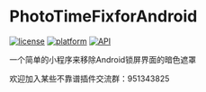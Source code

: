 # PhotoTimeFixforAndroid

[![license](https://img.shields.io/badge/license-MIT-blue.svg)](https://github.com/hefuyicoder/ListenerMusicPlayer#license)
[![platform](https://img.shields.io/badge/platform-Android-yellow.svg)](https://www.android.com)
[![API](https://img.shields.io/badge/API-21%2B-brightgreen.svg?style=flat)](https://android-arsenal.com/api?level=21)

一个简单的小程序来移除Android锁屏界面的暗色遮罩

欢迎加入某些不靠谱插件交流群：951343825
